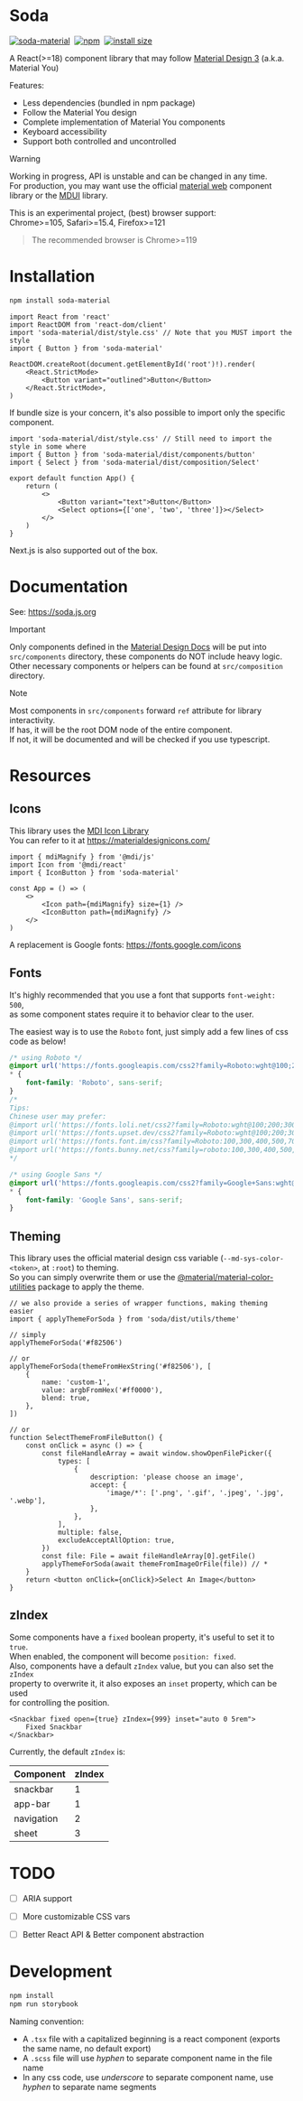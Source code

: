 # Soda

<a href="https://npm.im/soda-material" target="_blank"><img src="https://img.shields.io/badge/-soda--material-grey?logo=npm" alt="soda-material" /></a>&nbsp;
<a href="https://www.npmjs.com/package/soda-material" target="_blank"><img src="https://img.shields.io/npm/v/soda-material" alt="npm" /></a>&nbsp;
<a href="https://packagephobia.com/result?p=soda-material" target="_blank"><img src="https://packagephobia.com/badge?p=soda-material" alt="install size" /></a>&nbsp;

A React(>=18) component library that may follow
[Material Design 3](https://m3.material.io/components) (a.k.a. Material You)

Features:

-   Less dependencies (bundled in npm package)
-   Follow the Material You design
-   Complete implementation of Material You components
-   Keyboard accessibility
-   Support both controlled and uncontrolled

> [!WARNING]  
> Working in progress, API is unstable and can be changed in any time.  
> For production, you may want use the official
> [material web](https://github.com/material-components/material-web) component
> library or the [MDUI](https://www.mdui.org/) library.

This is an experimental project, (best) browser support:  
Chrome>=105, Safari>=15.4, Firefox>=121

> The recommended browser is Chrome>=119

# Installation

```sh
npm install soda-material
```

```tsx
import React from 'react'
import ReactDOM from 'react-dom/client'
import 'soda-material/dist/style.css' // Note that you MUST import the style
import { Button } from 'soda-material'

ReactDOM.createRoot(document.getElementById('root')!).render(
    <React.StrictMode>
        <Button variant="outlined">Button</Button>
    </React.StrictMode>,
)
```

If bundle size is your concern, it's also possible to import only the specific
component.

```tsx
import 'soda-material/dist/style.css' // Still need to import the style in some where
import { Button } from 'soda-material/dist/components/button'
import { Select } from 'soda-material/dist/composition/Select'

export default function App() {
    return (
        <>
            <Button variant="text">Button</Button>
            <Select options={['one', 'two', 'three']}></Select>
        </>
    )
}
```

Next.js is also supported out of the box.

# Documentation

See: <https://soda.js.org>

> [!IMPORTANT]  
> Only components defined in the
> [Material Design Docs](https://m3.material.io/components) will be put into
> `src/components` directory, these components do NOT include heavy logic.  
> Other necessary components or helpers can be found at `src/composition`
> directory.

> [!NOTE]  
> Most components in `src/components` forward `ref` attribute for library
> interactivity.  
> If has, it will be the root DOM node of the entire component.  
> If not, it will be documented and will be checked if you use typescript.

# Resources

## Icons

This library uses the [MDI Icon Library](https://pictogrammers.com/library/mdi/)  
You can refer to it at <https://materialdesignicons.com/>

```tsx
import { mdiMagnify } from '@mdi/js'
import Icon from '@mdi/react'
import { IconButton } from 'soda-material'

const App = () => (
    <>
        <Icon path={mdiMagnify} size={1} />
        <IconButton path={mdiMagnify} />
    </>
)
```

A replacement is Google fonts: <https://fonts.google.com/icons>

## Fonts

It's highly recommended that you use a font that supports `font-weight: 500`,  
as some component states require it to behavior clear to the user.

The easiest way is to use the `Roboto` font, just simply add a few lines of css
code as below!

```css
/* using Roboto */
@import url('https://fonts.googleapis.com/css2?family=Roboto:wght@100;200;300;400;500;700;900&display=swap');
* {
    font-family: 'Roboto', sans-serif;
}
/*
Tips:
Chinese user may prefer:
@import url('https://fonts.loli.net/css2?family=Roboto:wght@100;200;300;400;500;700;900&display=swap');
@import url('https://fonts.upset.dev/css2?family=Roboto:wght@100;200;300;400;500;700;900&display=swap');
@import url('https://fonts.font.im/css?family=Roboto:100,300,400,500,700,900');
@import url('https://fonts.bunny.net/css?family=roboto:100,300,400,500,700,900');
*/

/* using Google Sans */
@import url('https://fonts.googleapis.com/css2?family=Google+Sans:wght@100;200;300;400;500;700;900&display=swap');
* {
    font-family: 'Google Sans', sans-serif;
}
```

## Theming

This library uses the official material design css variable
(`--md-sys-color-<token>`, at `:root`) to theming.  
So you can simply overwrite them or use the
[@material/material-color-utilities](https://github.com/material-foundation/material-color-utilities/tree/main/typescript)
package to apply the theme.

```tsx
// we also provide a series of wrapper functions, making theming easier
import { applyThemeForSoda } from 'soda/dist/utils/theme'

// simply
applyThemeForSoda('#f82506')

// or
applyThemeForSoda(themeFromHexString('#f82506'), [
    {
        name: 'custom-1',
        value: argbFromHex('#ff0000'),
        blend: true,
    },
])

// or
function SelectThemeFromFileButton() {
    const onClick = async () => {
        const fileHandleArray = await window.showOpenFilePicker({
            types: [
                {
                    description: 'please choose an image',
                    accept: {
                        'image/*': ['.png', '.gif', '.jpeg', '.jpg', '.webp'],
                    },
                },
            ],
            multiple: false,
            excludeAcceptAllOption: true,
        })
        const file: File = await fileHandleArray[0].getFile()
        applyThemeForSoda(await themeFromImageOrFile(file)) // *
    }
    return <button onClick={onClick}>Select An Image</button>
}
```

## zIndex

Some components have a `fixed` boolean property, it's useful to set it to `true`.  
When enabled, the component will become `position: fixed`.  
Also, components have a default `zIndex` value, but you can also set the `zIndex`  
property to overwrite it, it also exposes an `inset` property, which can be used  
for controlling the position.

```tsx
<Snackbar fixed open={true} zIndex={999} inset="auto 0 5rem">
    Fixed Snackbar
</Snackbar>
```

Currently, the default `zIndex` is:

| Component  | zIndex |
| ---------- | ------ |
| snackbar   | 1      |
| app-bar    | 1      |
| navigation | 2      |
| sheet      | 3      |

# TODO

-   [ ] ARIA support

-   [ ] More customizable CSS vars

-   [ ] Better React API & Better component abstraction

# Development

```sh
npm install
npm run storybook
```

Naming convention:

-   A `.tsx` file with a capitalized beginning is a react component (exports the same
    name, no default export)
-   A `.scss` file will use _hyphen_ to separate component name in the file name
-   In any css code, use _underscore_ to separate component name, use _hyphen_ to
    separate name segments
